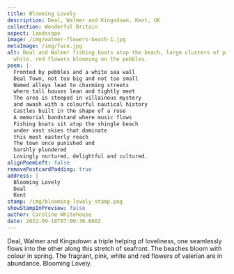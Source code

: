 ```yaml
---
title: Blooming Lovely
description: Deal, Walmer and Kingsdown, Kent, UK
collection: Wonderful Britain
aspect: landscape
image: /img/walmer-flowers-beach-1.jpg
metaImage: /img/face.jpg
alt: Deal and Walmer fishing boats atop the beach, large clusters of pink,
  white, red flowers blooming on the pebbles.
poem: |-
  Fronted by pebbles and a white sea wall
  Deal Town, not too big and not too small
  Named alleys lead to charming streets
  where tall houses lean and tightly meet
  The area is steeped in villainous mystery 
  and awash with a colourful nautical history
  Castles built in the shape of a rose 
  A memorial bandstand where music flows
  Fishing boats sit atop the shingle beach 
  under vast skies that dominate 
  this most easterly reach
  The town once punished and 
  harshly plundered
  Lovingly nurtured, delightful and cultured.
alignPoemLeft: false
removePostcardPadding: true
address: |
  Blooming Lovely
  Deal 
  Kent
stamp: /img/blooming-lovely-stamp.png
showStampInPreview: false
author: Caroline Whitehouse
date: 2022-09-18T07:00:36.660Z
---
```

Deal, Walmer and Kingsdown a triple helping of loveliness, one seamlessly flows into the other along this stretch of seafront. The beaches bloom with colour in spring. The fragrant, pink, white and red flowers of valerian are in abundance. Blooming Lovely.